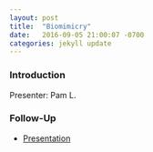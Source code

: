 ```yaml
---
layout: post
title:  "Biomimicry"
date:   2016-09-05 21:00:07 -0700
categories: jekyll update
---
```


### Introduction

Presenter: Pam L.

### Follow-Up

* [Presentation](/assets/present/biomimicry.pdf) 

